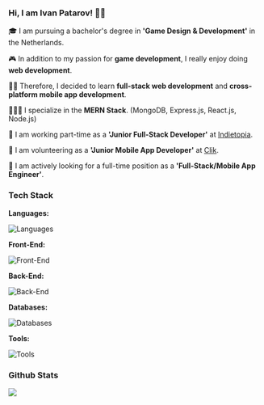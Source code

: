 ### Hi, I am Ivan Patarov! 👋🏻

🎓 I am pursuing a bachelor's degree in **'Game Design & Development'** in the Netherlands. 

🎮 In addition to my passion for **game development**, I really enjoy doing **web development**. 

✍🏻 Therefore, I decided to learn **full-stack web development** and **cross-platform mobile app development**. 

🧑🏻‍💻 I specialize in the **MERN Stack**. (MongoDB, Express.js, React.js, Node.js)

🏢 I am working part-time as a **'Junior Full-Stack Developer'** at <a href="https://indietopia.org/">Indietopia</a>. 

📱 I am volunteering as a **'Junior Mobile App Developer'** at <a href="https://clikplatform.nl/">Clik</a>. 

💼 I am actively looking for a full-time position as a **'Full-Stack/Mobile App Engineer'**.

### Tech Stack

**Languages:**

![Languages](https://skillicons.dev/icons?i=html,css,sass,js,ts,solidity&perline=3)

**Front-End:**

![Front-End](https://skillicons.dev/icons?i=nextjs,react,redux,tailwind,bootstrap,jquery&perline=3)

**Back-End:**

![Back-End](https://skillicons.dev/icons?i=express,nodejs)

**Databases:**

![Databases](https://skillicons.dev/icons?i=mongodb,postgres)

**Tools:**

![Tools](https://skillicons.dev/icons?i=webpack,vite,babel)



### Github Stats

<a href="#"><img align="center" src="https://github-readme-stats.vercel.app/api/top-langs/?username=iwwan-01&layout=compact&hide_border=true" /></a> 
<!--
**iwwan-01/iwwan-01** is a ✨ _special_ ✨ repository because its `README.md` (this file) appears on your GitHub profile.

Here are some ideas to get you started:

- 🔭 I’m currently working on ...
- 🌱 I’m currently learning ...
- 👯 I’m looking to collaborate on ...
- 🤔 I’m looking for help with ...
- 💬 Ask me about ...
- 📫 How to reach me: ...
- 😄 Pronouns: ...
- ⚡ Fun fact: ...
-->
